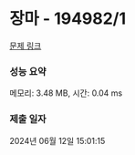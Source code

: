 # 장마 - 194982/1 

[문제 링크](https://level.goorm.io/exam/194982/%EC%9E%A5%EB%A7%88/quiz/1) 

### 성능 요약

메모리: 3.48 MB, 시간: 0.04 ms

### 제출 일자

2024년 06월 12일 15:01:15

